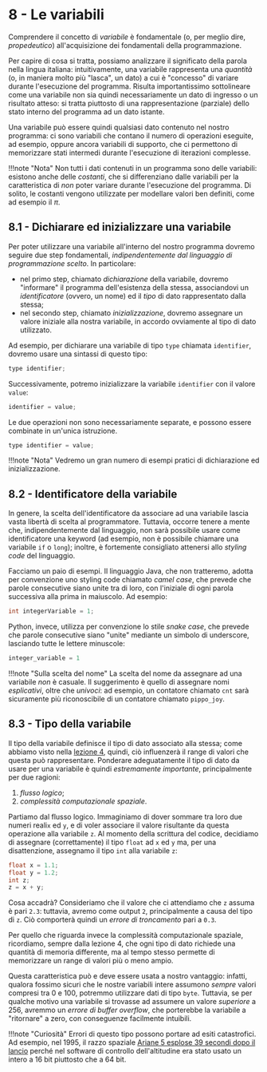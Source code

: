 # 8 - Le variabili

Comprendere il concetto di *variabile* è fondamentale (o, per meglio dire, *propedeutico*) all'acquisizione dei fondamentali della programmazione.

Per capire di cosa si tratta, possiamo analizzare il significato della parola nella lingua italiana: intuitivamente, una variabile rappresenta una *quantità* (o, in maniera molto più "lasca", un dato) a cui è "concesso" di variare durante l'esecuzione del programma. Risulta importantissimo sottolineare come una variabile non sia quindi necessariamente un dato di ingresso o un risultato atteso: si tratta piuttosto di una rappresentazione (parziale) dello stato interno del programma ad un dato istante.

Una variabile può essere quindi qualsiasi dato contenuto nel nostro programma: ci sono variabili che contano il numero di operazioni eseguite, ad esempio, oppure ancora variabili di supporto, che ci permettono di memorizzare stati intermedi durante l'esecuzione di iterazioni complesse.

!!!note "Nota"
    Non tutti i dati contenuti in un programma sono delle variabili: esistono anche delle *costanti*, che si differenziano dalle variabili per la caratteristica di *non* poter variare durante l'esecuzione del programma. Di solito, le costanti vengono utilizzate per modellare valori ben definiti, come ad esempio il $\pi$.

## 8.1 - Dichiarare ed inizializzare una variabile

Per poter utilizzare una variabile all'interno del nostro programma dovremo seguire due step fondamentali, *indipendentemente dal linguaggio di programmazione scelto*. In particolare:

* nel primo step, chiamato *dichiarazione* della variabile, dovremo "informare" il programma dell'esistenza della stessa, associandovi un *identificatore* (ovvero, un nome) ed il *tipo* di dato rappresentato dalla stessa;
* nel secondo step, chiamato *inizializzazione*, dovremo assegnare un valore iniziale alla nostra variabile, in accordo ovviamente al tipo di dato utilizzato.

Ad esempio, per dichiarare una variabile di tipo `type` chiamata `identifier`, dovremo usare una sintassi di questo tipo:

```c
type identifier;
```

Successivamente, potremo inizializzare la variabile `identifier` con il valore `value`:

```c
identifier = value;
```

Le due operazioni non sono necessariamente separate, e possono essere combinate in un'unica istruzione.

```c
type identifier = value;
```

!!!note "Nota"
    Vedremo un gran numero di esempi pratici di dichiarazione ed inizializzazione.

## 8.2 - Identificatore della variabile

In genere, la scelta dell'identificatore da associare ad una variabile lascia vasta libertà di scelta al programmatore. Tuttavia, occorre tenere a mente che, indipendentemente dal linguaggio, non sarà possibile usare come identificatore una keyword (ad esempio, non è possibile chiamare una variabile `if` o `long`); inoltre, è fortemente consigliato attenersi allo *styling code* del linguaggio.

Facciamo un paio di esempi. Il linguaggio Java, che non tratteremo, adotta per convenzione uno styling code chiamato *camel case*, che prevede che parole consecutive siano unite tra di loro, con l'iniziale di ogni parola successiva alla prima in maiuscolo. Ad esempio:

```java
int integerVariable = 1;
```

Python, invece, utilizza per convenzione lo stile *snake case*, che prevede che parole consecutive siano "unite" mediante un simbolo di underscore, lasciando tutte le lettere minuscole:

```python
integer_variable = 1
```

!!!note "Sulla scelta del nome"
    La scelta del nome da assegnare ad una variabile *non* è casuale. Il suggerimento è quello di assegnare nomi *esplicativi*, oltre che *univoci*: ad esempio, un contatore chiamato `cnt` sarà sicuramente più riconoscibile di un contatore chiamato `pippo_joy`.

## 8.3 - Tipo della variabile

Il tipo della variabile definisce il tipo di dato associato alla stessa; come abbiamo visto nella [lezione 4](../../01_intro/04_data_type/lecture.md), quindi, ciò influenzerà il range di valori che questa può rappresentare. Ponderare adeguatamente il tipo di dato da usare per una variabile è quindi *estremamente importante*, principalmente per due ragioni:

1. *flusso logico*;
2. *complessità computazionale spaziale*.

Partiamo dal flusso logico. Immaginiamo di dover sommare tra loro due numeri reali`x` ed `y`, e di voler associare il valore risultante da questa operazione alla variabile `z`. Al momento della scrittura del codice, decidiamo di assegnare (correttamente) il tipo `float` ad `x` ed `y` ma, per una disattenzione, assegnamo il tipo `int` alla variabile `z`:

```c
float x = 1.1;
float y = 1.2; 
int z;
z = x + y;
```

Cosa accadrà? Consideriamo che il valore che ci attendiamo che `z` assuma è pari `2.3`: tuttavia, avremo come output `2`, principalmente a causa del tipo di `z`. Ciò comporterà quindi un *errore di troncamento* pari a `0.3`.

Per quello che riguarda invece la complessità computazionale spaziale, ricordiamo, sempre dalla lezione 4, che ogni tipo di dato richiede una quantità di memoria differente, ma al tempo stesso permette di memorizzare un range di valori più o meno ampio.

Questa caratteristica può e deve essere usata a nostro vantaggio: infatti, qualora fossimo sicuri che le nostre variabili intere assumono *sempre* valori compresi tra 0 e 100, potremmo utilizzare dati di tipo `byte`. Tuttavia, se per qualche motivo una variabile si trovasse ad assumere un valore *superiore* a 256, avremmo un *errore di buffer overflow*, che porterebbe la variabile a "ritornare" a zero, con conseguenze facilmente intuibili.

!!!note "Curiosità"
    Errori di questo tipo possono portare ad esiti catastrofici. Ad esempio, nel 1995, il razzo spaziale [Ariane 5 esplose 39 secondi dopo il lancio](https://www.laserfiche.com/ecmblog/whats-worst-software-bug-history/) perché nel software di controllo dell'altitudine era stato usato un intero a 16 bit piuttosto che a 64 bit.
